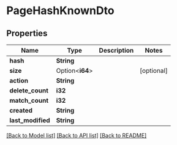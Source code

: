 # PageHashKnownDto

## Properties

Name | Type | Description | Notes
------------ | ------------- | ------------- | -------------
**hash** | **String** |  | 
**size** | Option<**i64**> |  | [optional]
**action** | **String** |  | 
**delete_count** | **i32** |  | 
**match_count** | **i32** |  | 
**created** | **String** |  | 
**last_modified** | **String** |  | 

[[Back to Model list]](../README.md#documentation-for-models) [[Back to API list]](../README.md#documentation-for-api-endpoints) [[Back to README]](../README.md)


